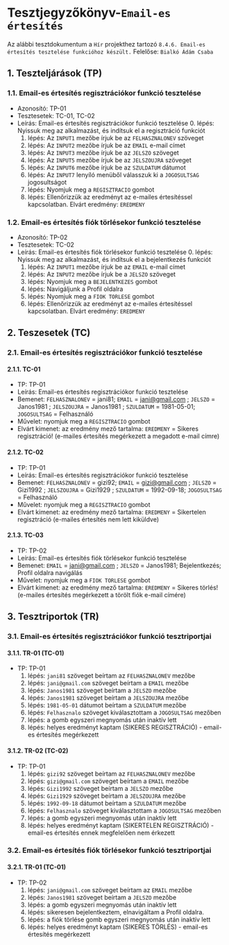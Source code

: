 # Tesztjegyzőkönyv-`Email-es értesítés`

Az alábbi tesztdokumentum a `Hír` projekthez tartozó `8.4.6. Email-es értesítés tesztelése funkcióhoz készült.` Felelőse: `Bialkó Ádám Csaba`

## 1. Teszteljárások (TP)

### 1.1. Email-es értesítés regisztrációkor funkció tesztelése 
- Azonosító: TP-01
- Tesztesetek: TC-01, TC-02
- Leírás: Email-es értesítés regisztrációkor funkció tesztelése 
    0. lépés: Nyissuk meg az alkalmazást, és indítsuk el a regisztráció funkciót
    1. lépés: Az `INPUT1` mezőbe írjuk be az `FELHASZNALONEV` szöveget
    2. lépés: Az `INPUT2` mezőbe írjuk be az `EMAIL` e-mail címet
    3. lépés: Az `INPUT3` mezőbe írjuk be az `JELSZO` szöveget
    4. lépés: Az `INPUT5` mezőbe írjuk be az `JELSZOUJRA` szöveget
    5. lépés: Az `INPUT6` mezőbe írjuk be az `SZULDATUM` dátumot
    6. lépés: Az `INPUT7` lenyíló menüből válasszuk ki a `JOGOSULTSAG` jogosultságot
    7. lépés: Nyomjuk meg a `REGISZTRACIO` gombot 
    8. lépés: Ellenőrizzük az eredményt az e-mailes értesítéssel kapcsolatban. Elvárt eredmény: `EREDMENY`

### 1.2. Email-es értesítés fiók törlésekor funkció tesztelése 
- Azonosító: TP-02
- Tesztesetek: TC-02
- Leírás: Email-es értesítés fiók törlésekor funkció tesztelése
    0. lépés: Nyissuk meg az alkalmazást, és indítsuk el a bejelentkezés funkciót
    1. lépés: Az `INPUT1` mezőbe írjuk be az `EMAIL` e-mail címet
    2. lépés: Az `INPUT2` mezőbe írjuk be a `JELSZO` szöveget
    3. lépés: Nyomjuk meg a `BEJELENTKEZES` gombot 
    4. lépés: Navigáljunk a Profil oldalra
    5. lépés: Nyomjuk meg a `FIOK TORLESE` gombot
    6. lépés: Ellenőrizzük az eredményt az e-mailes értesítéssel kapcsolatban. Elvárt eredmény: `EREDMENY`

## 2. Teszesetek (TC)

### 2.1. Email-es értesítés regisztrációkor funkció tesztelése 

#### 2.1.1. TC-01
- TP: TP-01
- Leírás: Email-es értesítés regisztrációkor funkció tesztelése 
- Bemenet: `FELHASZNALONEV` = jani81; `EMAIL` = jani@gmail.com ; `JELSZO` = Janos1981 ;  `JELSZOUJRA` = Janos1981 ; `SZULDATUM` = 1981-05-01; `JOGOSULTSAG` = Felhasználó 
- Művelet: nyomjuk meg a `REGISZTRACIO` gombot 
- Elvárt kimenet: az eredmény mező tartalma: `EREDMENY` = Sikeres regisztráció! (e-mailes értesítés megérkezett a megadott e-mail címre)

#### 2.1.2. TC-02
- TP: TP-01
- Leírás: Email-es értesítés regisztrációkor funkció tesztelése 
- Bemenet: `FELHASZNALONEV` = gizi92; `EMAIL` = gizi@gmail.com ; `JELSZO` = Gizi1992 ;  `JELSZOUJRA` = Gizi1929 ; `SZULDATUM` = 1992-09-18; `JOGOSULTSAG` = Felhasználó 
- Művelet: nyomjuk meg a `REGISZTRACIO` gombot 
- Elvárt kimenet: az eredmény mező tartalma: `EREDMENY` = Sikertelen regisztráció (e-mailes értesítés nem lett kiküldve)

#### 2.1.3. TC-03
- TP: TP-02
- Leírás: Email-es értesítés fiók törlésekor funkció tesztelése 
- Bemenet: `EMAIL` = jani@gmail.com ; `JELSZO` = Janos1981; Bejelentkezés; Profil oldalra navigálás
- Művelet: nyomjuk meg a `FIOK TORLESE` gombot 
- Elvárt kimenet: az eredmény mező tartalma: `EREDMENY` = Sikeres törlés! (e-mailes értesítés megérkezett a törölt fiók e-mail címére)

## 3. Tesztriportok (TR)

### 3.1. Email-es értesítés regisztrációkor funkció tesztriportjai

#### 3.1.1. TR-01 (TC-01)
- TP: TP-01
    1. lépés: `jani81` szöveget beírtam az `FELHASZNALONEV` mezőbe
    2. lépés: `jani@gmail.com` szöveget beírtam a `EMAIL` mezőbe
    2. lépés: `Janos1981` szöveget beírtam a `JELSZO` mezőbe
    2. lépés: `Janos1981` szöveget beírtam a `JELSZOUJRA` mezőbe
    2. lépés: `1981-05-01` dátumot beírtam a `SZULDATUM` mezőbe
    2. lépés: `Felhasznalo` szöveget kiválasztottam a `JOGOSULTSAG` mezőben
    3. lépés: a gomb egyszeri megnyomás után inaktív lett
    4. lépés: helyes eredményt kaptam (SIKERES REGISZTRÁCIÓ) - email-es értesítés megérkezett

#### 3.1.2. TR-02 (TC-02)
- TP: TP-01
    1. lépés: `gizi92` szöveget beírtam az `FELHASZNALONEV` mezőbe
    2. lépés: `gizi@gmail.com` szöveget beírtam a `EMAIL` mezőbe
    2. lépés: `Gizi1992` szöveget beírtam a `JELSZO` mezőbe
    2. lépés: `Gizi1929` szöveget beírtam a `JELSZOUJRA` mezőbe
    2. lépés: `1992-09-18` dátumot beírtam a `SZULDATUM` mezőbe
    2. lépés: `Felhasznalo` szöveget kiválasztottam a `JOGOSULTSAG` mezőben
    3. lépés: a gomb egyszeri megnyomás után inaktív lett
    4. lépés: helyes eredményt kaptam (SIKERTELEN REGISZTRÁCIÓ) - email-es értesítés ennek megfelelően nem érkezett

### 3.2. Email-es értesítés fiók törlésekor funkció tesztriportjai

#### 3.2.1. TR-01 (TC-01)
- TP: TP-02
    1. lépés: `jani@gmail.com` szöveget beírtam az `EMAIL` mezőbe
    2. lépés: `Janos1981` szöveget beírtam a `JELSZO` mezőbe
    3. lépés: a gomb egyszeri megnyomás után inaktív lett
    4. lépés: sikeresen bejelentkeztem, elnavigáltam a Profil oldalra.
    5. lépés: a fiók törlése gomb egyszeri megnyomás után inaktív lett
    6. lépés: helyes eredményt kaptam (SIKERES TÖRLÉS) - email-es értesítés megérkezett
